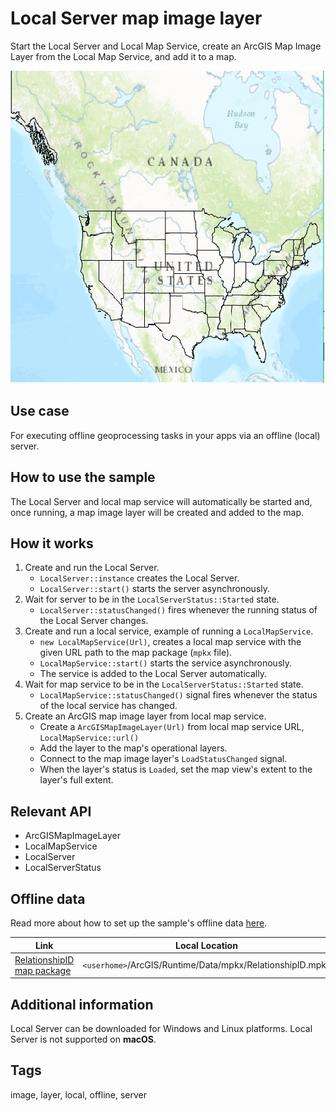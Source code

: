 # Local Server map image layer

Start the Local Server and Local Map Service, create an ArcGIS Map Image Layer from the Local Map Service, and add it to a map.

![](screenshot.png)

## Use case

For executing offline geoprocessing tasks in your apps via an offline (local) server.

## How to use the sample

The Local Server and local map service will automatically be started and, once running, a map image layer will be created and added to the map.

## How it works

1. Create and run the Local Server.
    * `LocalServer::instance` creates the Local Server.
    * `LocalServer::start()` starts the server asynchronously.
2. Wait for server to be in the  `LocalServerStatus::Started` state.
    * `LocalServer::statusChanged()` fires whenever the running status of the Local Server changes.
3. Create and run a local service, example of running a `LocalMapService`.
    * `new LocalMapService(Url)`, creates a local map service with the given URL path to the map package (`mpkx` file).
    * `LocalMapService::start()` starts the service asynchronously.
    * The service is added to the Local Server automatically.
4. Wait for map service to be in the `LocalServerStatus::Started` state.
    * `LocalMapService::statusChanged()` signal fires whenever the status of the local service has changed.
5. Create an ArcGIS map image layer from local map service.
    * Create a `ArcGISMapImageLayer(Url)` from local map service URL, `LocalMapService::url()`
	* Add the layer to the map's operational layers.
	* Connect to the map image layer's `LoadStatusChanged` signal.
	* When the layer's status is `Loaded`, set the map view's extent to the layer's full extent.

## Relevant API

* ArcGISMapImageLayer
* LocalMapService
* LocalServer
* LocalServerStatus

## Offline data

Read more about how to set up the sample's offline data [here](http://links.esri.com/ArcGISRuntimeQtSamples#use-offline-data-in-the-samples).

Link | Local Location
---------|-------|
|[RelationshipID map package](https://www.arcgis.com/home/item.html?id=85c34847bbe1402fa115a1b9b87561ce)| `<userhome>`/ArcGIS/Runtime/Data/mpkx/RelationshipID.mpkx

## Additional information

Local Server can be downloaded for Windows and Linux platforms. Local Server is not supported on **macOS**.

## Tags

image, layer, local, offline, server
